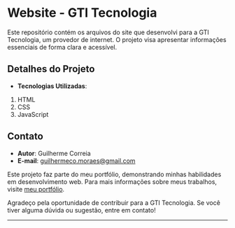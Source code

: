 # Website - GTI Tecnologia

Este repositório contém os arquivos do site que desenvolvi para a GTI Tecnologia, um provedor de internet. O projeto visa apresentar informações essenciais de forma clara e acessível.

## Detalhes do Projeto

- **Tecnologias Utilizadas**:
1. HTML
2. CSS
3. JavaScript

## Contato

- **Autor**: Guilherme Correia
- **E-mail**: [guilhermeco.moraes@gmail.com](mailto:guilhermeco.moraes@gmail.com)

Este projeto faz parte do meu portfólio, demonstrando minhas habilidades em desenvolvimento web. Para mais informações sobre meus trabalhos, visite [meu portfólio](https://github.com/guico-mo).

Agradeço pela oportunidade de contribuir para a GTI Tecnologia. Se você tiver alguma dúvida ou sugestão, entre em contato!

---
